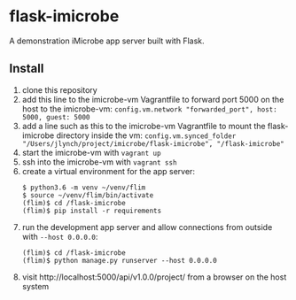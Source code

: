 # flask-imicrobe
A demonstration iMicrobe app server built with Flask.

## Install

  1. clone this repository
  2. add this line to the imicrobe-vm Vagrantfile to forward port 5000 on the host to the imicrobe-vm:
      `config.vm.network "forwarded_port", host: 5000, guest: 5000`
  3. add a line such as this to the imicrobe-vm Vagrantfile to mount the flask-imicrobe directory inside the vm:
      `config.vm.synced_folder "/Users/jlynch/project/imicrobe/flask-imicrobe", "/flask-imicrobe"`
  4. start the imicrobe-vm with `vagrant up`
  5. ssh into the imicrobe-vm with `vagrant ssh`
  6. create a virtual environment for the app server:
      ```
      $ python3.6 -m venv ~/venv/flim
      $ source ~/venv/flim/bin/activate
      (flim)$ cd /flask-imicrobe
      (flim)$ pip install -r requirements
      ```
  7. run the development app server and allow connections from outside with `--host 0.0.0.0`:
      ```
      (flim)$ cd /flask-imicrobe
      (flim)$ python manage.py runserver --host 0.0.0.0
      ```
  8. visit http://localhost:5000/api/v1.0.0/project/ from a browser on the host system
